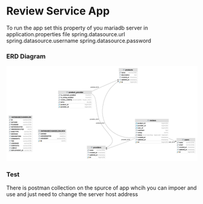 # Review Service App
To run the app set this property of you mariadb server in application.properties file 
spring.datasource.url
spring.datasource.username
spring.datasource.password

### ERD Diagram
![ERD Diagram](images/erd.png)

### Test
There is postman collection on the spurce of app whcih you can impoer and use and just need to change the server host address
